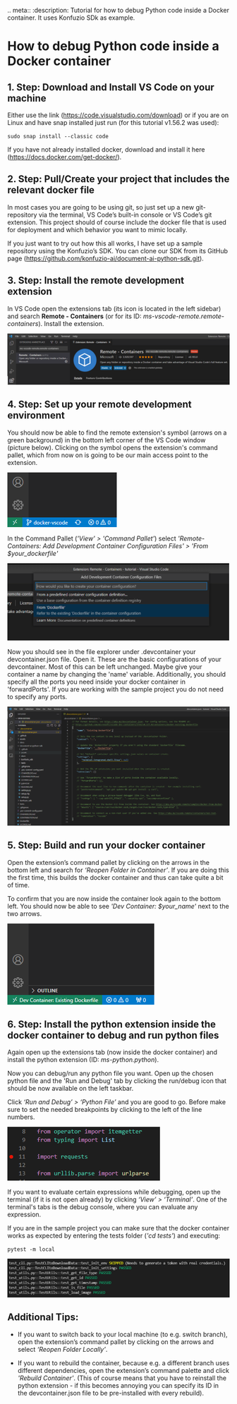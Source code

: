 .. meta::
   :description: Tutorial for how to debug Python code inside a Docker container. It uses Konfuzio SDk as example.

# How to debug Python code inside a Docker container

## 1. Step: Download and Install VS Code on your machine

Either use the link (https://code.visualstudio.com/download) or if you are on Linux and have snap installed just run 
(for this tutorial v1.56.2 was used):

```ubuntu
sudo snap install --classic code
```
If you have not already installed docker, download and install it here (https://docs.docker.com/get-docker/).

## 2. Step: Pull/Create your project that includes the relevant docker file

In most cases you are going to be using git, so just set up a new git-repository via the terminal, VS Code’s built-in 
console or VS Code’s git extension. This project should of course include the docker file that is used for deployment 
and which behavior you want to mimic locally.
 


If you just want to try out how this all works, I have set up a sample repository using the Konfuzio’s SDK. You can 
clone our SDK from its GitHub page (https://github.com/konfuzio-ai/document-ai-python-sdk.git).

## 3. Step: Install the remote development extension

In VS Code open the extensions tab (its icon is located in the left sidebar) and search **Remote - Containers** (or for 
its ID: *ms-vscode-remote.remote-containers*). Install the extension.

<!--[extensions tab](images/vscode_docker/extensions.PNG)-->

![remote development extension](../_static/img/vscode_docker/remote_dev_extension.png)

## 4. Step: Set up your remote development environment

You should now be able to find the remote extension's symbol (arrows on a green background) in the bottom left corner of
the VS Code window (picture below). Clicking on the symbol opens the extension's command pallet, which from now on is 
going to be our main access point to the extension.

![green arrows](../_static/img/vscode_docker/green_arrows.png)

In the Command Pallet (*'View' > 'Command Pallet'*) select *'Remote-Containers: Add Development Container Configuration 
Files' > 'From $your_dockerfile'*

![command pallet](../_static/img/vscode_docker/command_pallet.png)

Now you should see in the file explorer under .devcontainer your devcontainer.json file. Open it. These are the basic 
configurations of your devcontainer. Most of this can be left unchanged. Maybe give your container a name by changing 
the 'name' variable. Additionally, you should specify all the ports you need inside your docker container in 
'forwardPorts'.
If you are working with the sample project you do not need to specify any ports.

![devcontainer.json](../_static/img/vscode_docker/devcontainer.png)

## 5. Step: Build and run your docker container

Open the extension’s command pallet by clicking on the arrows in the bottom left and search 
for *‘Reopen Folder in Container’*. If you are doing this the first time, this builds the docker container and thus 
can take quite a bit of time.
 


To confirm that you are now inside the container look again to the bottom left. You should now be able to 
see *'Dev Container: $your_name'* next to the two arrows.

![green arrows with text](../_static/img/vscode_docker/green_arrows_with_text.png)

## 6. Step: Install the python extension inside the docker container to debug and run python files

Again open up the extensions tab (now inside the docker container) and install the python extension (ID: *ms-python.python*).
 


Now you can debug/run any python file you want. Open up the chosen python file and the 'Run and Debug' tab by clicking 
the run/debug icon that should be now available on the left taskbar.
 
<!--[run and debug tab](images/vscode_docker/run_and_debug.PNG)-->

Click *‘Run and Debug’ > ‘Python File’* and you are good to go. Before make sure to set the needed breakpoints by 
clicking to the left of the line numbers.

![debug point](../_static/img/vscode_docker/debug_point.png)

If you want to evaluate certain expressions while debugging, open up the terminal (if it is not open already) by 
clicking *‘View’ > ‘Terminal’*. One of the terminal's tabs is the debug console, where you can evaluate any expression.

If you are in the sample project you can make sure that the docker container works as expected by entering the tests 
folder (*'cd tests'*) and executing:

```ubuntu
pytest -m local
```

![tests](../_static/img/vscode_docker/tests.png)


## Additional Tips:
 


- If you want to switch back to your local machine (to e.g. switch branch), open the extension’s command pallet by 
  clicking on the arrows and select *‘Reopen Folder Locally’*.
 


- If you want to rebuild the container, because e.g. a different branch uses different dependencies, open the 
  extension’s command palette and click *'Rebuild Container'*.
(This of course means that you have to reinstall the python extension - if this becomes annoying you can specify 
  its ID in the devcontainer.json file to be pre-installed with every rebuild).